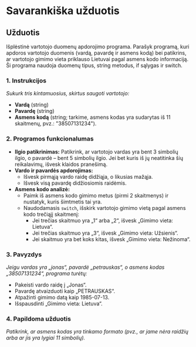 # Savarankiška užduotis

## Užduotis

Išplėstinė vartotojo duomenų apdorojimo programa. Parašyk programą, kuri apdoros vartotojo duomenis (vardą, pavardę ir asmens kodą) bei patikrins, ar vartotojo gimimo vieta priklauso Lietuvai pagal asmens kodo informaciją. Ši programa naudoja duomenų tipus, string metodus, if sąlygas ir switch.

### 1. Instrukcijos

_Sukurk tris kintamuosius, skirtus saugoti vartotojo:_

- **Vardą** (string)
- **Pavardę** (string)
- **Asmens kodą** (string; tarkime, asmens kodas yra sudarytas iš 11 skaitmenų, pvz.: "38507131234").

### 2. Programos funkcionalumas

- **Ilgio patikrinimas:** Patikrink, ar vartotojo vardas yra bent 3 simbolių ilgio, o pavardė – bent 5 simbolių ilgio. Jei bet kuris iš jų neatitinka šių reikalavimų, išvesk klaidos pranešimą.
- **Vardo ir pavardės apdorojimas:**
  - Išvesk pirmąją vardo raidę didžiąja, o likusias mažąja.
  - Išvesk visą pavardę didžiosiomis raidėmis.
- **Asmens kodo analizė:**
  - Paimk iš asmens kodo gimimo metus (pirmi 2 skaitmenys) ir nustatyk, kuris šimtmetis tai yra.
  - Naudodamasis `switch`, išskirk vartotojo gimimo vietą pagal asmens kodo trečiąjį skaitmenį:
    - Jei trečias skaitmuo yra „1“ arba „2“, išvesk „Gimimo vieta: Lietuva“.
    - Jei trečias skaitmuo yra „3“, išvesk „Gimimo vieta: Užsienis“.
    - Jei skaitmuo yra bet koks kitas, išvesk „Gimimo vieta: Nežinoma“.

### 3. Pavyzdys

_Jeigu vardas yra „jonas“, pavardė „petrauskas“, o asmens kodas „38507131234“, programa turėtų:_

- Pakeisti vardo raidę į „Jonas“.
- Pavardę atvaizduoti kaip „PETRAUSKAS“.
- Atpažinti gimimo datą kaip 1985-07-13.
- Išspausdinti „Gimimo vieta: Lietuva“.

### 4. Papildoma užduotis

_Patikrink, ar asmens kodas yra tinkamo formato (pvz., ar jame nėra raidžių arba ar jis yra lygiai 11 simbolių)._

